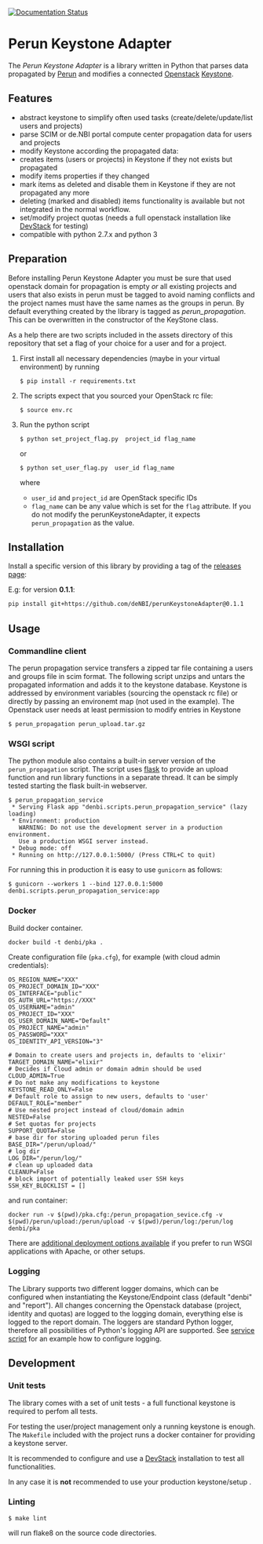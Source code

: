 [![Documentation Status](https://readthedocs.org/projects/perunkeystoneadapter/badge/?version=latest)](https://perunkeystoneadapter.readthedocs.io/en/latest/?badge=latest)

# Perun Keystone Adapter

The *Perun Keystone Adapter* is a library written in Python that parses data propagated by [Perun](https://perun.elixir-czech.cz) and modifies a connected [Openstack](https://www.openstack.org) [Keystone](https://docs.openstack.org/keystone/latest/).

## Features

 -  abstract keystone to simplify often used tasks (create/delete/update/list users and projects)
 -  parse SCIM or de.NBI portal compute center propagation data for users and projects
 -  modify Keystone according the propagated data:
 -  creates items (users or projects) in Keystone if they not exists but propagated
 -  modify items properties if they changed
 -  mark items as deleted and disable them in Keystone if they are not propagated any more
 -  deleting (marked and disabled) items functionality is available but not integrated in the normal workflow.
 -  set/modify project quotas (needs a full openstack  installation like [DevStack](https://docs.openstack.org/devstack/latest/) for testing)
 -  compatible with python 2.7.x and python 3

## Preparation

Before installing Perun Keystone Adapter you must be sure that used openstack domain for propagation is empty *or*  all existing projects and users that also exists in perun must be tagged to avoid naming conflicts and the project names must have the same names as the groups in perun. By default everything created by the library is tagged as *perun_propagation*. This can be overwritten in the constructor of the KeyStone class.

As a help there are two scripts included in the assets directory of this repository that set a flag of your choice for a user and for a project.

1. First install all necessary dependencies (maybe in your virtual environment) by running

   ```console
   $ pip install -r requirements.txt
   ```

2. The scripts expect that you sourced your OpenStack rc file:

   ```console
   $ source env.rc
   ```

3. Run the python script

   ```console
   $ python set_project_flag.py  project_id flag_name
   ```

   or

   ```console
   $ python set_user_flag.py  user_id flag_name
   ```

   where

   * `user_id` and `project_id` are OpenStack specific IDs
   * `flag_name` can be any value which is set for the `flag` attribute. If you do not modify the perunKeystoneAdapter, it expects `perun_propagation` as the value.

## Installation

Install a specific version of this library by providing a tag of the [releases page](https://github.com/deNBI/perunKeystoneAdapter/releases):

E.g: for version **0.1.1**:

```bash
pip install git+https://github.com/deNBI/perunKeystoneAdapter@0.1.1
```

## Usage

### Commandline client

The perun propagation service transfers a zipped tar file containing a users and groups file in scim format.
The following script unzips and untars the propagated information and adds it to the keystone database. Keystone is addressed by environment variables (sourcing the openstack rc file) or directly by passing an environemt map (not used in the example). The Openstack user needs at least permission to modify entries in Keystone

```console
$ perun_propagation perun_upload.tar.gz
```

### WSGI script

The python module also contains a built-in server version of the `perun_propagation` script. The script uses [flask](http://flask.pocoo.org/) to provide an upload function and run library functions in a separate thread. It can be simply tested starting the flask built-in webserver.

```console
$ perun_propagation_service
 * Serving Flask app "denbi.scripts.perun_propagation_service" (lazy loading)
 * Environment: production
   WARNING: Do not use the development server in a production environment.
   Use a production WSGI server instead.
 * Debug mode: off
 * Running on http://127.0.0.1:5000/ (Press CTRL+C to quit)
```

For running this in production it is easy to use `gunicorn` as follows:

```console
$ gunicorn --workers 1 --bind 127.0.0.1:5000 denbi.scripts.perun_propagation_service:app
```

### Docker

Build docker container.

```docker build -t denbi/pka .```

Create configuration file (`pka.cfg`), for example (with cloud admin credentials):

```
OS_REGION_NAME="XXX"
OS_PROJECT_DOMAIN_ID="XXX"
OS_INTERFACE="public"
OS_AUTH_URL="https://XXX"
OS_USERNAME="admin"
OS_PROJECT_ID="XXX"
OS_USER_DOMAIN_NAME="Default"
OS_PROJECT_NAME="admin"
OS_PASSWORD="XXX"
OS_IDENTITY_API_VERSION="3"

# Domain to create users and projects in, defaults to 'elixir'
TARGET_DOMAIN_NAME="elixir"
# Decides if Cloud admin or domain admin should be used
CLOUD_ADMIN=True
# Do not make any modifications to keystone
KEYSTONE_READ_ONLY=False
# Default role to assign to new users, defaults to 'user'
DEFAULT_ROLE="member"
# Use nested project instead of cloud/domain admin
NESTED=False
# Set quotas for projects
SUPPORT_QUOTA=False
# base dir for storing uploaded perun files
BASE_DIR="/perun/upload/"
# log dir
LOG_DIR="/perun/log/"
# clean up uploaded data
CLEANUP=False
# block import of potentially leaked user SSH keys
SSH_KEY_BLOCKLIST = []
```

and run container:

```docker run -v $(pwd)/pka.cfg:/perun_propagation_sevice.cfg -v $(pwd)/perun/upload:/perun/upload -v $(pwd)/perun/log:/perun/log denbi/pka```

There are [additional deployment options available](https://flask.palletsprojects.com/en/1.1.x/deploying/) if you prefer to run WSGI applications with Apache, or other setups.

### Logging 
The Library supports two different logger domains, which can be configured when instantiating the Keystone/Endpoint class (default "denbi" and "report").
All changes concerning the Openstack database (project, identity and quotas) are logged to the logging domain, everything else 
is logged to the report domain. The loggers are standard Python logger, therefore all possibilities of Python's logging API 
are supported.
See [service script](denbi/scripts/perun_propagation_service.py) for an example  how to configure logging. 


## Development

### Unit tests

The library comes with a set of unit tests - a full functional keystone is required to perfom all tests.

For testing the user/project management only a running keystone is enough. The `Makefile` included with 
the project runs a docker container for providing a keystone server. 

It is recommended to configure and use a [DevStack](https://docs.openstack.org/devstack/latest/) installation
to test all functionalities.

In any case it is **not** recommended to use your production keystone/setup .


### Linting

```
$ make lint
```

will run flake8 on the source code directories.

